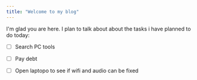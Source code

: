 ```yaml
---
title: "Welcome to my blog"
---
```


I'm glad you are here. I plan to talk about about the tasks i have planned to do today:

- [ ] Search PC tools
- [ ] Pay debt 
- [ ] Open laptopo to see if wifi and audio can be fixed 

